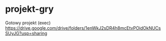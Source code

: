 # projekt-gry
Gotowy projekt (exec)
https://drive.google.com/drive/folders/1enWkJ2sDR4h8mcEtvPOidOkNUCsSUyJG?usp=sharing
